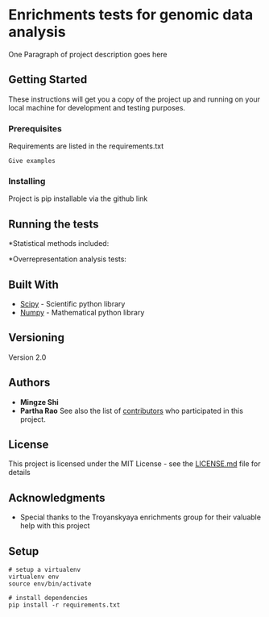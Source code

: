 # Enrichments tests for genomic data analysis

One Paragraph of project description goes here

## Getting Started

These instructions will get you a copy of the project up and running on your local machine for development and testing purposes.

### Prerequisites

Requirements are listed in the requirements.txt

```
Give examples
```

### Installing

Project is pip installable via the github link

## Running the tests

*Statistical methods included:

*Overrepresentation analysis tests:


## Built With

* [Scipy](https://www.scipy.org/) - Scientific python library
* [Numpy](http://www.numpy.org/) - Mathematical python library

## Versioning

Version 2.0

## Authors

* **Mingze Shi** 
* **Partha Rao** 
See also the list of [contributors](https://github.com/SpecOps167/enrichments/graphs/contributors) who participated in this project.

## License

This project is licensed under the MIT License - see the [LICENSE.md](LICENSE.md) file for details

## Acknowledgments

* Special thanks to the Troyanskyaya enrichments group for their valuable help with this project

## Setup
```
# setup a virtualenv
virtualenv env
source env/bin/activate

# install dependencies
pip install -r requirements.txt
```
